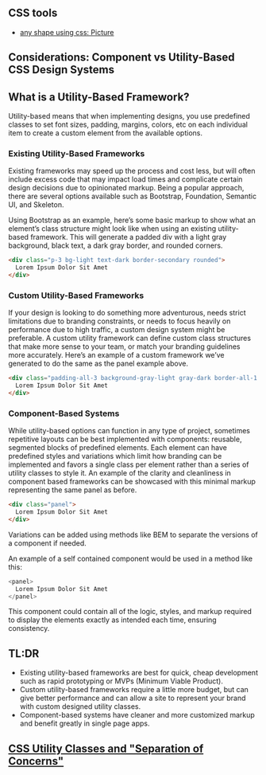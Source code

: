 ## CSS tools

- [any shape using css: Picture](https://bennettfeely.com/clippy/)

## Considerations: Component vs Utility-Based CSS Design Systems

## What is a Utility-Based Framework?

Utility-based means that when implementing designs, you use predefined classes to set font sizes, padding, margins, colors, etc on each individual item to create a custom element from the available options.

### Existing Utility-Based Frameworks

Existing frameworks may speed up the process and cost less, but will often include excess code that may impact load times and complicate certain design decisions due to opinionated markup.
Being a popular approach, there are several options available such as Bootstrap, Foundation, Semantic UI, and Skeleton.

Using Bootstrap as an example, here’s some basic markup to show what an element’s class structure might look like when using an existing utility-based framework. This will generate a padded div with a light gray background, black text, a dark gray border, and rounded corners.

```html
<div class="p-3 bg-light text-dark border-secondary rounded">
  Lorem Ipsum Dolor Sit Amet
</div>
```

### Custom Utility-Based Frameworks

If your design is looking to do something more adventurous, needs strict limitations due to branding constraints, or needs to focus heavily on performance due to high traffic, a custom design system might be preferable. 
A custom utility framework can define custom class structures that make more sense to your team, or match your branding guidelines more accurately. Here’s an example of a custom framework we’ve generated to do the same as the panel example above.

```html
<div class="padding-all-3 background-gray-light gray-dark border-all-1 border-dark-gray border-radius-3">
  Lorem Ipsum Dolor Sit Amet
</div>
```

### Component-Based Systems

While utility-based options can function in any type of project, sometimes repetitive layouts can be best implemented with components: reusable, segmented blocks of predefined elements. Each element can have predefined styles and variations which limit how branding can be implemented and favors a single class per element rather than a series of utility classes to style it.
An example of the clarity and cleanliness in component based frameworks can be showcased with this minimal markup representing the same panel as before.

```html
<div class="panel">
  Lorem Ipsum Dolor Sit Amet
</div>
```

Variations can be added using methods like BEM to separate the versions of a component if needed.

An example of a self contained component would be used in a method like this:

```js
<panel>
  Lorem Ipsum Dolor Sit Amet
</panel>
```

This component could contain all of the logic, styles, and markup required to display the elements exactly as intended each time, ensuring consistency.

## TL:DR

- Existing utility-based frameworks are best for quick, cheap development such as rapid prototyping or MVPs (Minimum Viable Product).
- Custom utility-based frameworks require a little more budget, but can give better performance and can allow a site to represent your brand with custom designed utility classes.
- Component-based systems have cleaner and more customized markup and benefit greatly in single page apps.

## [CSS Utility Classes and "Separation of Concerns"](https://adamwathan.me/css-utility-classes-and-separation-of-concerns/)
